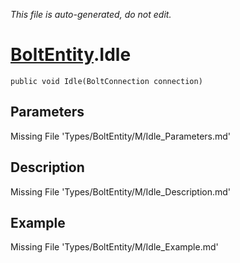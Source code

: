 *This file is auto-generated, do not edit.*

# [BoltEntity](Types/BoltEntity.md).Idle
`public void Idle(BoltConnection connection)`
## Parameters
Missing File 'Types/BoltEntity/M/Idle_Parameters.md'
## Description
Missing File 'Types/BoltEntity/M/Idle_Description.md'
## Example
Missing File 'Types/BoltEntity/M/Idle_Example.md'
